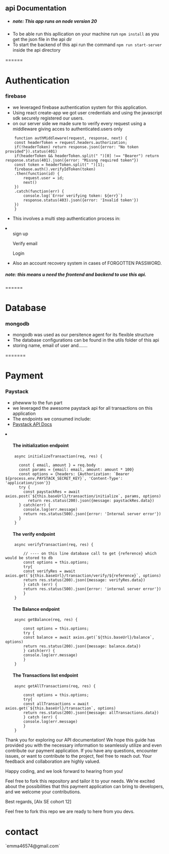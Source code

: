 ## api Documentation


* <h5>note: This app runs on  node version 20</h5>
* To be able run this apllication on your machine run `npm install` as you get the json file in the api dir
* To start the backend of this api run the command `npm run start-server` inside the api directory



======
<h1>Authentication</h1>

<h3>firebase</h3>

* we leveraged firebase authentication system for this application.
* Using react create-app we got user credentials and using the javascript sdk securely registered our users.
* on our server side we made sure to verify every request using a middleware giving acces to authenticated.users only 

```
    function authMiddleware(request, response, next) {
    const headerToken = request.headers.authorization;
    if(!headerToken) return response.json({error: "No token provided"}).status(401)
    if(headerToken && headerToken.split(" ")[0] !== "Bearer") return response.status(401).json({error: "Missng required token"})
    const token = headerToken.split(" ")[1];
    firebase.auth().verifyIdToken(token)
    .then(function(id) {
        request.user = id;
        next()
    })
    .catch(function(err) {
        console.log(`Error verifying token: ${err}`)
        response.status(403).json({error: 'Invalid token'})
    })
    }

```

* This involves a multi step authentication process in:
<li>
<ol>sign up</ol>
<ol>Verify email</ol>
<ol>Login</ol>
</li> 

* Also an account recovery system in cases of FORGOTTEN PASSWORD.
<h5>note: this means u need the frontend and backend to use this api.</h5>


======
<h1>Database</h1>

<h3>mongodb</h3>

* mongodb was used as our persitence agent for its flexible structure
* The database configurations can be found in the utils folder of this api
* storing name, email of user and.......



=======
<h1>Payment</h1>

<h3>Paystack</h3>

* phewww to the fun part
* we leveraged the awesome paystack api for all transactions on this application
* The endpoints we consumed include:
* [Paystack API Docs](https://paystack.com/docs/api/)

<li>
<ul><h4>The initialization endpoint</h4></ul>

```
    async initializeTransaction(req, res) {

      const { email, amount } = req.body
      const params = {email: email, amount: amount * 100}
      const options = {headers: {Authorization: `Bearer ${process.env.PAYSTACK_SECRET_KEY}`, 'Content-Type': 'application/json'}}
      try {
        const paystackRes = await axios.post(`${this.baseUrl}/transaction/initialize`, params, options)
	      return res.status(200).json({message: paystackRes.data})
      } catch(err) {
        console.log(err.message)
        return res.status(500).json({error: 'Internal server error'})
      }
    }
```


<ul><h4>The verify endpoint</h4></ul>

```
    async verifyTransaction(req, res) {

        // ---- on this line database call to get {reference} which would be stored to db
        const options = this.options;
        try{
        const verifyRes = await axios.get(`${this.baseUrl}/transaction/verify/${reference}`, options)
        return res.status(200).json({message: verifyRes.data})
        } catch (err) {
        return res.status(500).json({error: 'internal server error'})
        }
    }

```
<ul><h4>The Balance endpoint</h4></ul>

```
    async getBalance(req, res) {

        const options = this.options;
        try {
        const balance = await axios.get(`${this.baseUrl}/balance`, options)
        return res.status(200).json({message: balance.data})
        } catch(err) {
        console.log(err.message)
        }
    }
```

<ul><h4>The Transactions list  endpoint</h4></ul>

```
    async getAllTransactions(req, res) {

        const options = this.options;
        try{
        const allTransactions = await axios.get(`${this.baseUrl}/transaction`, options)
        return res.status(200).json({message: allTransactions.data})
        } catch (err) {
        console.log(err.message)
        }
    }
```
</li>



Thank you for exploring our API documentation! We hope this guide has provided you with the necessary information to seamlessly utilize and even contribute our payment application. If you have any questions, encounter issues, or want to contribute to the project, feel free to reach out. Your feedback and collaboration are highly valued.

Happy coding, and we look forward to hearing from you!

Feel free to fork this repository and tailor it to your needs. We're excited about the possibilities that this payment application can bring to developers, and we welcome your contributions.

Best regards,
[Alx SE cohort 12]


<p>Feel free to fork this repo we are ready to here from you devs.</p>

<h1>contact</h1>
`emma46574@gmail.com`